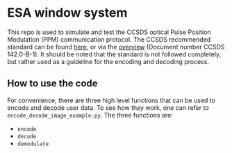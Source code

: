 # ESA window system

This repo is used to simulate and test the CCSDS optical Pulse Position Modulation (PPM) communication protocol. The CCSDS recommended standard can be found [here](https://public.ccsds.org/Pubs/142x0b1.pdf), or via the [overview](https://public.ccsds.org/publications/BlueBooks.aspx) (Document number CCSDS 142.0-B-1). It should be noted that the standard is not followed completely, but rather used as a guideline for the encoding and decoding process.

## How to use the code
For convenience, there are three high level functions that can be used to encode and decode user data. To see how they work, one can refer to `encode_decode_image_example.py`. The three functions are:
- `encode`
- `decode`
- `demodulate`


